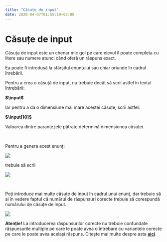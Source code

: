 ```yaml
---
title: "Căsuțe de input"
date: 2020-04-07T01:55:19+03:00
---
```



# Căsuțe de input

Căsuța de input este un chenar mic gol pe care elevul îl poate completa cu litere sau numere atunci când oferă un răspuns exact.

Ea poate fi introdusă la sfârșitul enunțului sau chiar oriunde în cadrul înrebării.

Pentru a crea o căsuță de input, nu trebuie decât să scrii astfel în textul întrebării:

**$\input$**

Iar pentru a da o dimensiune mai mare acestei căsuțe, scrii astfel:

**$\input[10]$**

Valoarea dintre parantezele pătrate determină dimensiunea căsuței.

&nbsp;

Pentru a genera acest enunț:

![](/img/Screenshot_12.jpg)

trebuie să scrii

![](/img/Screenshot_13.jpg)

&nbsp;

Poți introduce mai multe căsuțe de input în cadrul unui enunț, dar trebuie să ai în vedere faptul că numărul de răspunsuri corecte trebuie să corespundă numărului de căsuțe de input.

![](/img/Screenshot_14.jpg)


**Atenție!** La introducerea răspunsurilor corecte nu trebuie confundate răspunsurile multiple pe care le poate avea o întrebare cu variantele corecte pe care le poate avea același răspuns. Citește mai multe despre asta [**aici**](/raspunsuri-si-variante/).
